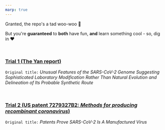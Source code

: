```yaml
---
marp: true
---
```


Granted, the repo's a tad woo-woo :zany_face:

But you're **guaranteed** to **both** have fun, **and** learn something cool - so, dig in :heart:

<br>

### [Trial 1 (The Yan report)](assets/markdown/trial_1_the_yan_report.md)

`Original title:` _Unusual Features of the SARS-CoV-2 Genome
Suggesting Sophisticated Laboratory Modification Rather Than Natural Evolution 
and Delineation of Its Probable Synthetic Route_

<br>

### [Trial 2 (US patent 7279327B2: _Methods for producing recombinant coronavirus_)](assets/markdown/trial_2_martin_and_mercola.md)

`Original title:` _Patents Prove SARS-CoV-2 Is A Manufactured Virus_
